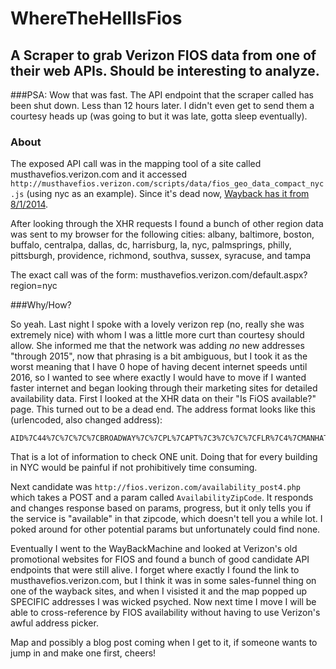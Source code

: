 WhereTheHellIsFios
==================

## A Scraper to grab Verizon FIOS data from one of their web APIs. Should be interesting to analyze.
###PSA: Wow that was fast. The API endpoint that the scraper called has been shut down. Less than 12 hours later. I didn't even get to send them a courtesy heads up (was going to but it was late, gotta sleep eventually).

### About
The exposed API call was in the mapping tool of a site called musthavefios.verizon.com and it accessed `http://musthavefios.verizon.com/scripts/data/fios_geo_data_compact_nyc.js` (using nyc as an example). Since it's dead now, [Wayback has it from 8/1/2014](https://web.archive.org/web/20140801122542/http://musthavefios.verizon.com/default.aspx?region=nyc).

After looking through the XHR requests I found a bunch of other region data was sent to my browser for the following cities: albany, baltimore, boston, buffalo, centralpa, dallas, dc, harrisburg, la, nyc, palmsprings, philly, pittsburgh, providence, richmond, southva, sussex, syracuse, and tampa

The exact call was of the form: musthavefios.verizon.com/default.aspx?region=nyc

###Why/How?

So yeah. Last night I spoke with a lovely verizon rep (no, really she was extremely nice) with whom I was a little more curt than courtesy should allow. She informed me that the network was adding *no* new addresses "through 2015", now that phrasing is a bit ambiguous, but I took it as the worst meaning that I have 0 hope of having decent internet speeds until 2016, so I wanted to see where exactly I would have to move if I wanted faster internet and began looking through their marketing sites for detailed availability data. First I looked at the XHR data on their "Is FiOS available?" page. This turned out to be a dead end. The address format looks like this (urlencoded, also changed address):

```
AID%7C44%7C%7C%7C%7CBROADWAY%7C%7CPL%7CAPT%7C3%7C%7C%7CFLR%7C4%7CMANHATTAN%7CNY%7C10003%7C32321906.00000000
```

That is a lot of information to check ONE unit. Doing that for every building in NYC would be painful if not prohibitively time consuming.

Next candidate was `http://fios.verizon.com/availability_post4.php` which takes a POST and a param called `AvailabilityZipCode`. It responds and changes response based on params, progress, but it only tells you if the service is "available" in that zipcode, which doesn't tell you a while lot. I poked around for other potential params but unfortunately could find none.

Eventually I went to the WayBackMachine and looked at Verizon's old promotional websites for FIOS and found a bunch of good candidate API endpoints that were still alive. I forget where exactly I found the link to musthavefios.verizon.com, but I think it was in some sales-funnel thing on one of the wayback sites, and when I visisted it and the map popped up SPECIFIC addresses I was wicked psyched. Now next time I move I will be able to cross-reference by FIOS availability without having to use Verizon's awful address picker.

Map and possibly a blog post coming when I get to it, if someone wants to jump in and make one first, cheers!
